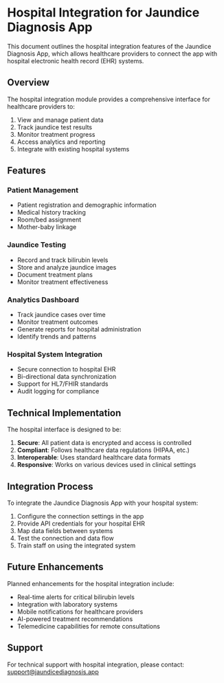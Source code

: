 # Hospital Integration for Jaundice Diagnosis App

This document outlines the hospital integration features of the Jaundice Diagnosis App, which allows healthcare providers to connect the app with hospital electronic health record (EHR) systems.

## Overview

The hospital integration module provides a comprehensive interface for healthcare providers to:

1. View and manage patient data
2. Track jaundice test results
3. Monitor treatment progress
4. Access analytics and reporting
5. Integrate with existing hospital systems

## Features

### Patient Management

- Patient registration and demographic information
- Medical history tracking
- Room/bed assignment
- Mother-baby linkage

### Jaundice Testing

- Record and track bilirubin levels
- Store and analyze jaundice images
- Document treatment plans
- Monitor treatment effectiveness

### Analytics Dashboard

- Track jaundice cases over time
- Monitor treatment outcomes
- Generate reports for hospital administration
- Identify trends and patterns

### Hospital System Integration

- Secure connection to hospital EHR
- Bi-directional data synchronization
- Support for HL7/FHIR standards
- Audit logging for compliance

## Technical Implementation

The hospital interface is designed to be:

1. **Secure**: All patient data is encrypted and access is controlled
2. **Compliant**: Follows healthcare data regulations (HIPAA, etc.)
3. **Interoperable**: Uses standard healthcare data formats
4. **Responsive**: Works on various devices used in clinical settings

## Integration Process

To integrate the Jaundice Diagnosis App with your hospital system:

1. Configure the connection settings in the app
2. Provide API credentials for your hospital EHR
3. Map data fields between systems
4. Test the connection and data flow
5. Train staff on using the integrated system

## Future Enhancements

Planned enhancements for the hospital integration include:

- Real-time alerts for critical bilirubin levels
- Integration with laboratory systems
- Mobile notifications for healthcare providers
- AI-powered treatment recommendations
- Telemedicine capabilities for remote consultations

## Support

For technical support with hospital integration, please contact:
support@jaundicediagnosis.app
